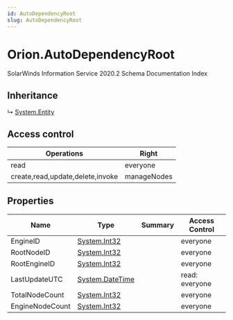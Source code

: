```yaml
---
id: AutoDependencyRoot
slug: AutoDependencyRoot
---
```


# Orion.AutoDependencyRoot

SolarWinds Information Service 2020.2 Schema Documentation Index

## Inheritance

↳ [System.Entity](./../System/Entity)

## Access control

| Operations | Right |
| ------ | ------ |
| read | everyone |
| create,read,update,delete,invoke | manageNodes |

## Properties

| Name | Type | Summary | Access Control |
| ------ | ------ | ------ | ------ |
| EngineID | [System.Int32](https://docs.microsoft.com/en-us/dotnet/api/system.int32) |  | everyone |
| RootNodeID | [System.Int32](https://docs.microsoft.com/en-us/dotnet/api/system.int32) |  | everyone |
| RootEngineID | [System.Int32](https://docs.microsoft.com/en-us/dotnet/api/system.int32) |  | everyone |
| LastUpdateUTC | [System.DateTime](https://docs.microsoft.com/en-us/dotnet/api/system.datetime) |  | read: everyone |
| TotalNodeCount | [System.Int32](https://docs.microsoft.com/en-us/dotnet/api/system.int32) |  | everyone |
| EngineNodeCount | [System.Int32](https://docs.microsoft.com/en-us/dotnet/api/system.int32) |  | everyone |

